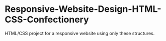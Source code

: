 # Responsive-Website-Design-HTML-CSS-Confectionery
HTML/CSS project for a responsive website using only these structures.
